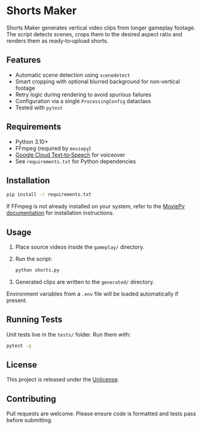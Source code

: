 # Shorts Maker

Shorts Maker generates vertical video clips from longer gameplay footage. The
script detects scenes, crops them to the desired aspect ratio and renders them
as ready‑to‑upload shorts.

## Features

- Automatic scene detection using `scenedetect`
- Smart cropping with optional blurred background for non‑vertical footage
- Retry logic during rendering to avoid spurious failures
- Configuration via a single `ProcessingConfig` dataclass
- Tested with `pytest`

## Requirements

- Python 3.10+
- FFmpeg (required by `moviepy`)
- [Google Cloud Text‑to‑Speech](https://gtts.readthedocs.io/) for voiceover
- See `requirements.txt` for Python dependencies

## Installation

```bash
pip install -r requirements.txt
```

If FFmpeg is not already installed on your system, refer to the
[MoviePy documentation](https://zulko.github.io/moviepy/install.html) for
installation instructions.

## Usage

1. Place source videos inside the `gameplay/` directory.
2. Run the script:

   ```bash
   python shorts.py
   ```

3. Generated clips are written to the `generated/` directory.

Environment variables from a `.env` file will be loaded automatically if
present.

## Running Tests

Unit tests live in the `tests/` folder. Run them with:

```bash
pytest -q
```

## License

This project is released under the [Unlicense](LICENSE).

## Contributing

Pull requests are welcome. Please ensure code is formatted and tests pass
before submitting.

